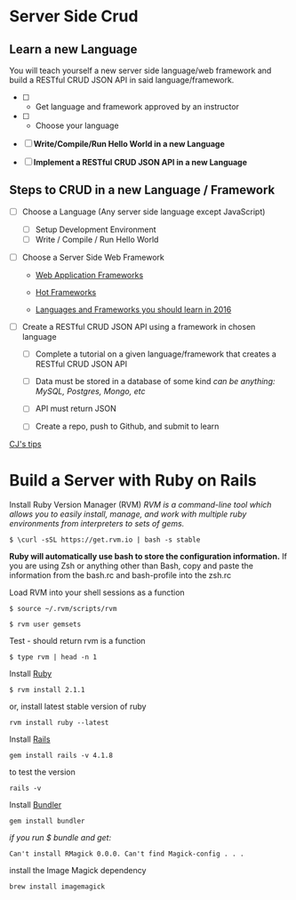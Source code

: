 # Server Side Crud
## Learn a new Language
You will teach yourself a new server side language/web framework and build a RESTful CRUD JSON API in said language/framework.
- [ ] * Get language and framework approved by an instructor

- [ ] * Choose your language

- [ ] **Write/Compile/Run Hello World in a new Language**

- [ ] **Implement a RESTful CRUD JSON API in a new Language**

## Steps to CRUD in a new Language / Framework
- [ ] Choose a Language (Any server side language except JavaScript)

  - [ ] Setup Development Environment
  - [ ] Write / Compile / Run Hello World

- [ ] Choose a Server Side Web Framework
  * [Web Application Frameworks](https://github.com/showcases/web-application-frameworks?s=stars)

  * [Hot Frameworks](http://hotframeworks.com/)

  * [Languages and Frameworks you should learn in 2016](https://tutorialzine.com/2015/12/the-languages-and-frameworks-you-should-learn-in-2016)

- [ ] Create a RESTful CRUD JSON API using a framework in chosen language

  - [ ] Complete a tutorial on a given language/framework that creates a RESTful CRUD JSON API

  - [ ] Data must be stored in a database of some kind
        *can be anything: MySQL, Postgres, Mongo, etc*

  - [ ] API must return JSON

  - [ ] Create a repo, push to Github, and submit to learn

[CJ's tips](https://gist.github.com/w3cj/de4982a126ea52b3df326660a240ad7e)

# Build a Server with Ruby on Rails

Install Ruby Version Manager (RVM)
*RVM is a command-line tool which allows you to easily install, manage, and work with multiple ruby environments from interpreters to sets of gems.*
```
$ \curl -sSL https://get.rvm.io | bash -s stable
```
**Ruby will automatically use bash to store the configuration information.**
If you are using Zsh or anything other than Bash, copy and paste the information from the bash.rc and bash-profile into the zsh.rc

Load RVM into your shell sessions as a function
```
$ source ~/.rvm/scripts/rvm

$ rvm user gemsets
```

Test - should return rvm is a function
```
$ type rvm | head -n 1
```

Install [Ruby](https://rubygems.org/)
```
$ rvm install 2.1.1
```
or, install latest stable version of ruby
```
rvm install ruby --latest
```

Install [Rails](http://guides.rubyonrails.org/getting_started.html)
```
gem install rails -v 4.1.8
```
to test the version
```
rails -v
```

Install [Bundler](http://bundler.io/)
```
gem install bundler
```

*if you run $ bundle and get:*
```
Can't install RMagick 0.0.0. Can't find Magick-config . . .
```
 install the Image Magick dependency
 ```
 brew install imagemagick
 ```
